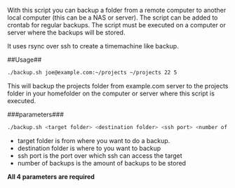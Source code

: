 With this script you can backup a folder from a remote computer to another local computer (this can be a NAS or server).
The script can be added to crontab for regular backups. The script must be executed on a computer or server where the backups will be stored.

It uses rsync over ssh to create a timemachine like backup.

##Usage##
```bash
./backup.sh joe@example.com:~/projects ~/projects 22 5
```

This will backup the projects folder from example.com server to the projects folder in your homefolder on the computer or server where this script is executed.

###parameters###
```bash
./backup.sh <target folder> <destination folder> <ssh port> <number of backups>
```

* target folder is from where you want to do a backup.
* destination folder is where to you want to backup
* ssh port is the port over which ssh can access the target
* number of backups is the amount of backups to be stored

**All 4 parameters are required**